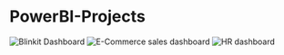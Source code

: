 # PowerBI-Projects
![Blinkit Dashboard](https://github.com/user-attachments/assets/e6934ba5-319f-471c-a019-3ab6a6157382)
![E-Commerce sales dashboard](https://github.com/user-attachments/assets/0c67d1d7-0517-43a1-b6c2-3fee26203d61)
![HR dashboard](https://github.com/user-attachments/assets/faa03592-614e-45a2-8154-0ad0a02158b9)

